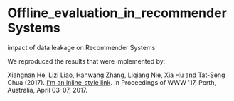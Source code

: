 # Offline_evaluation_in_recommenderSystems
impact of data leakage on Recommender Systems


We reproduced the results that were implemented by:

Xiangnan He, Lizi Liao, Hanwang Zhang, Liqiang Nie, Xia Hu and Tat-Seng Chua (2017). [I'm an inline-style link](chrome-extension://oemmndcbldboiebfnladdacbdfmadadm/https://arxiv.org/pdf/2010.11060.pdf). In Proceedings of WWW '17, Perth, Australia, April 03-07, 2017.


